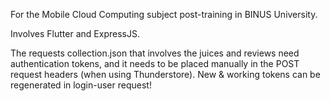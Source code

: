 For the Mobile Cloud Computing subject post-training in BINUS University.

Involves Flutter and ExpressJS.

The requests collection.json that involves the juices and reviews need authentication tokens, and it needs to be
placed manually in the POST request headers (when using Thunderstore). New & working tokens can be regenerated in login-user request!

